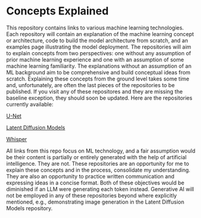 # Concepts Explained

This repository contains links to various machine learning technologies. Each repository will contain an explanation of the machine learning concept or architecture, code to build the model architecture from scratch, and an examples page illustrating the model deployment. The repositories will aim to explain concepts from two perspectives: one without any assumption of prior machine learning experience and one with an assumption of some machine learning familiarity. The explanations without an assumption of an ML background aim to be comprehensive and build conceptual ideas from scratch. Explaining these concepts from the ground level takes some time and, unfortunately, are often the last pieces of the repositories to be published. If you visit any of these repositores and they are missing the baseline exception, they should soon be updated. Here are the repositories currently available:

[U-Net](https://github.com/ejohansson13/UNet) 

[Latent Diffusion Models](https://github.com/ejohansson13/Latent-Diffusion)

[Whisper](https://github.com/ejohansson13/Whisper)

All links from this repo focus on ML technology, and a fair assumption would be their content is partially or entirely generated with the help of artificial intelligence. They are not. These repositories are an opportunity for me to explain these concepts and in the process, consolidate my understanding. They are also an opportunity to practice written communication and expressing ideas in a concise format. Both of these objectives would be diminished if an LLM were generating each token instead. Generative AI will not be employed in any of these repositories beyond where explicitly mentioned, e.g., demonstrating image generation in the Latent Diffusion Models repository.
